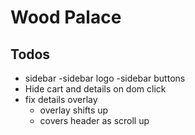 # Wood Palace

## Todos

- sidebar
  -sidebar logo
  -sidebar buttons
- Hide cart and details on dom click
- fix details overlay
  - overlay shifts up
  - covers header as scroll up
